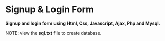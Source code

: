 # Signup & Login Form 

**Signup and login form  using Html, Css, Javascript, Ajax, Php and Mysql.**

NOTE: view the **sql.txt** file to create database.
